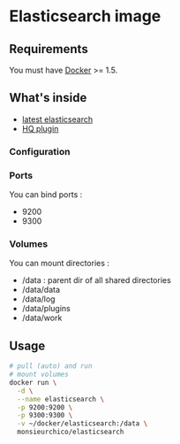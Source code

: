 # Elasticsearch image

## Requirements

You must have [Docker](https://www.docker.com/) >= 1.5.

## What's inside

* [latest elasticsearch](https://www.elastic.co/products/elasticsearch)
* [HQ plugin](https://github.com/royrusso/elasticsearch-HQ)

### Configuration

### Ports

You can bind ports :

* 9200
* 9300

### Volumes

You can mount directories :

* /data : parent dir of all shared directories
* /data/data
* /data/log
* /data/plugins
* /data/work

## Usage

```bash
# pull (auto) and run
# mount volumes
docker run \
  -d \
  --name elasticsearch \
  -p 9200:9200 \
  -p 9300:9300 \
  -v ~/docker/elasticsearch:/data \
  monsieurchico/elasticsearch
```
